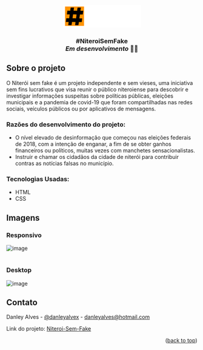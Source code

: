 
<!-- PROJECT LOGO -->
<div align="center">
  <a href="https://danleyalvex.github.io/niteroi-sem-fake/index.html" target="_blank">
    <img src="img/logo-niteroi1.png" alt="Logo">
  </a>
  <h3 align="center">#NiteroiSemFake<br> <em>Em desenvolvimento</em> 👷‍♂️</h3>
</div>


<!-- ABOUT THE PROJECT -->
## Sobre o projeto
O Niterói sem fake é um projeto independente e sem vieses, uma iniciativa sem fins lucrativos que visa reunir o público niteroiense para descobrir e investigar informações suspeitas sobre políticas públicas, eleições municipais e a pandemia de covid-19 que foram compartilhadas nas redes sociais, veículos públicos ou por aplicativos de mensagens.

### Razões do desenvolvimento do projeto:
* O nível elevado de desinformação que começou nas eleições federais de 2018, com a intenção de enganar, a fim de se obter ganhos financeiros ou políticos, muitas vezes com manchetes sensacionalistas.
* Instruir e chamar os cidadãos da cidade de niterói para contribuir contras as notícias falsas no município.


### Tecnologias Usadas:


* HTML
* CSS

<!-- Imagens -->
## Imagens
### Responsivo
![image](https://user-images.githubusercontent.com/85087531/173720427-6dea0568-1b6a-48b7-9eef-f58929a2fc0f.png)
#
### Desktop
![image](https://user-images.githubusercontent.com/85087531/173720291-a9b3f87b-a7ae-4939-8463-d05e0c716120.png)


<!-- CONTACT -->
## Contato

Danley Alves - [@danleyalvex](https://twitter.com/danleyalvex) - danleyalves@hotmail.com

Link do projeto: [Niteroi-Sem-Fake](https://github.com/danleyalvex/niteroi-sem-fake)

<p align="right">(<a href="#top">back to top</a>)</p>

